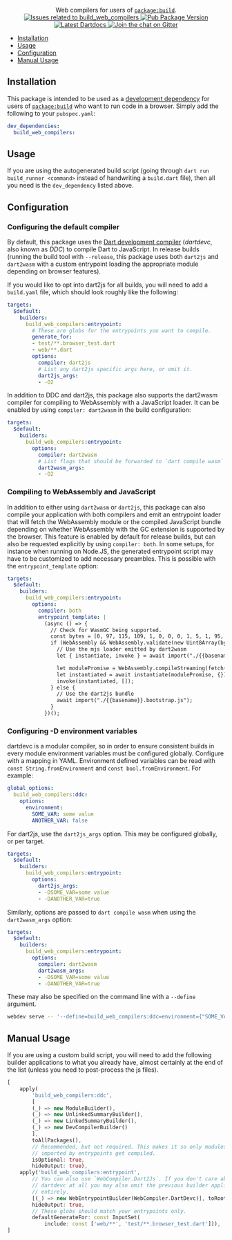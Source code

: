 <p align="center">
  Web compilers for users of <a href="https://pub.dev/packages/build"><code>package:build</code></a>.
  <br>
  <a href="https://github.com/dart-lang/build/labels/package%3Abuild_web_compilers">
    <img src="https://img.shields.io/github/issues-raw/dart-lang/build/package%3Abuild_web_compilers.svg" alt="Issues related to build_web_compilers" />
  </a>
  <a href="https://pub.dev/packages/build_web_compilers">
    <img src="https://img.shields.io/pub/v/build_web_compilers.svg" alt="Pub Package Version" />
  </a>
  <a href="https://pub.dev/documentation/build_web_compilers/latest">
    <img src="https://img.shields.io/badge/dartdocs-latest-blue.svg" alt="Latest Dartdocs" />
  </a>
  <a href="https://gitter.im/dart-lang/build">
    <img src="https://badges.gitter.im/dart-lang/build.svg" alt="Join the chat on Gitter" />
  </a>
</p>

* [Installation](#installation)
* [Usage](#usage)
* [Configuration](#configuration)
* [Manual Usage](#manual-usage)

## Installation

This package is intended to be used as a [development dependency][] for users
of [`package:build`][] who want to run code in a browser. Simply add the
following to your `pubspec.yaml`:

```yaml
dev_dependencies:
  build_web_compilers:
```

## Usage

If you are using the autogenerated build script (going through
`dart run build_runner <command>` instead of handwriting a `build.dart` file),
then all you need is the `dev_dependency` listed above.

## Configuration

### Configuring the default compiler

By default, this package uses the [Dart development compiler][] (_dartdevc_,
also known as _DDC_) to compile Dart to JavaScript. In release builds (running
the build tool with `--release`, this package uses both `dart2js` and
`dart2wasm` with a custom entrypoint loading the appropriate module depending
on browser features).

If you would like to opt into dart2js for all builds, you will need to add a
`build.yaml` file, which should look roughly like the following:

```yaml
targets:
  $default:
    builders:
      build_web_compilers:entrypoint:
        # These are globs for the entrypoints you want to compile.
        generate_for:
        - test/**.browser_test.dart
        - web/**.dart
        options:
          compiler: dart2js
          # List any dart2js specific args here, or omit it.
          dart2js_args:
          - -O2
```

In addition to DDC and dart2js, this package also supports the dart2wasm
compiler for compiling to WebAssembly with a JavaScript loader. It can be
enabled by using `compiler: dart2wasm` in the build configuration:

```yaml
targets:
  $default:
    builders:
      build_web_compilers:entrypoint:
        options:
          compiler: dart2wasm
          # List flags that should be forwarded to `dart compile wasm`
          dart2wasm_args:
          - -O2
```

### Compiling to WebAssembly and JavaScript

In addition to either using `dart2wasm` or `dart2js`, this package can also
compile your application with both compilers and emit an entrypoint loader
that will fetch the WebAssembly module or the compiled JavaScript bundle
depending on whether WebAssembly with the GC extension is supported by the
browser.
This feature is enabled by default for release builds, but can also be
requested explicitly by using `compiler: both`. In some setups, for instance
when running on Node.JS, the generated entrypoint script may have to be
customized to add necessary preambles. This is possible with the
`entrypoint_template` option:

```yaml
targets:
  $default:
    builders:
      build_web_compilers:entrypoint:
        options:
          compiler: both
          entrypoint_template: |
            (async () => {
              // Check for WasmGC being supported.
              const bytes = [0, 97, 115, 109, 1, 0, 0, 0, 1, 5, 1, 95, 1, 120, 0];
              if (WebAssembly && WebAssembly.validate(new Uint8Array(bytes))) {
                // Use the mjs loader emitted by dart2wasm
                let { instantiate, invoke } = await import("./{{basename}}.mjs");

                let modulePromise = WebAssembly.compileStreaming(fetch("{{basename}}.wasm"));
                let instantiated = await instantiate(modulePromise, {});
                invoke(instantiated, []);
              } else {
                // Use the dart2js bundle
                await import("./{{basename}}.bootstrap.js");
              }
            })();
```

### Configuring -D environment variables

dartdevc is a modular compiler, so in order to ensure consistent builds
in every module environment variables must be configured globally. Configure
with a mapping in YAML. Environment defined variables can be read with
`const String.fromEnvironment` and `const bool.fromEnvironment`. For example:

```yaml
global_options:
  build_web_compilers:ddc:
    options:
      environment:
        SOME_VAR: some value
        ANOTHER_VAR: false
```

For dart2js, use the `dart2js_args` option. This may be configured globally, or
per target.

```yaml
targets:
  $default:
    builders:
      build_web_compilers:entrypoint:
        options:
          dart2js_args:
          - -DSOME_VAR=some value
          - -DANOTHER_VAR=true
```

Similarly, options are passed to `dart compile wasm` when using the
`dart2wasm_args` option:

```yaml
targets:
  $default:
    builders:
      build_web_compilers:entrypoint:
        options:
          compiler: dart2wasm
          dart2wasm_args:
          - -DSOME_VAR=some value
          - -DANOTHER_VAR=true
```

These may also be specified on the command line with a `--define` argument.

```sh
webdev serve -- '--define=build_web_compilers:ddc=environment={"SOME_VAR":"changed"}'
```

## Manual Usage

If you are using a custom build script, you will need to add the following
builder applications to what you already have, almost certainly at the end of
the list (unless you need to post-process the js files).

```dart
[
    apply(
        'build_web_compilers:ddc',
        [
        (_) => new ModuleBuilder(),
        (_) => new UnlinkedSummaryBuilder(),
        (_) => new LinkedSummaryBuilder(),
        (_) => new DevCompilerBuilder()
        ],
        toAllPackages(),
        // Recommended, but not required. This makes it so only modules that are
        // imported by entrypoints get compiled.
        isOptional: true,
        hideOutput: true),
    apply('build_web_compilers:entrypoint',
        // You can also use `WebCompiler.Dart2Js`. If you don't care about
        // dartdevc at all you may also omit the previous builder application
        // entirely.
        [(_) => new WebEntrypointBuilder(WebCompiler.DartDevc)], toRoot(),
        hideOutput: true,
        // These globs should match your entrypoints only.
        defaultGenerateFor: const InputSet(
            include: const ['web/**', 'test/**.browser_test.dart'])),
]
```

[development dependency]: https://dart.dev/tools/pub/dependencies#dev-dependencies
[Dart development compiler]: https://dart.dev/tools/dartdevc
[`package:build`]: https://pub.dev/packages/build
